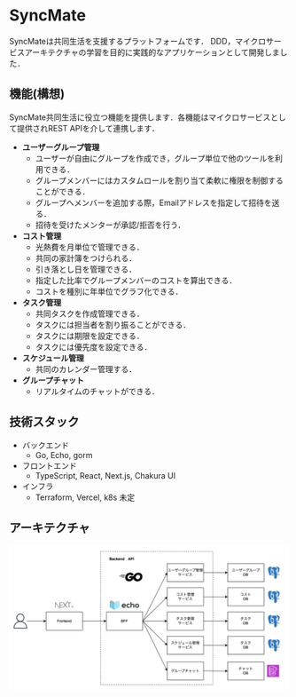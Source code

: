 # SyncMate
SyncMateは共同生活を支援するプラットフォームです．
DDD，マイクロサービスアーキテクチャの学習を目的に実践的なアプリケーションとして開発しました．

## 機能(構想)

SyncMate共同生活に役立つ機能を提供します．各機能はマイクロサービスとして提供されREST APIを介して連携します．

- **ユーザーグループ管理**
  - ユーザーが自由にグループを作成でき，グループ単位で他のツールを利用できる．
  - グループメンバーにはカスタムロールを割り当て柔軟に権限を制御することができる．
  - グループへメンバーを追加する際，Emailアドレスを指定して招待を送る．
  - 招待を受けたメンターが承認/拒否を行う．
- **コスト管理**
  - 光熱費を月単位で管理できる．
  - 共同の家計簿をつけられる．
  - 引き落とし日を管理できる．
  - 指定した比率でグループメンバーのコストを算出できる．
  - コストを種別に年単位でグラフ化できる．
- **タスク管理**
  - 共同タスクを作成管理できる．
  - タスクには担当者を割り振ることができる．
  - タスクには期限を設定できる．
  - タスクには優先度を設定できる．
- **スケジュール管理**
  - 共同のカレンダー管理する．
- **グループチャット**
  - リアルタイムのチャットができる．

## 技術スタック

- バックエンド
  - Go, Echo, gorm
- フロントエンド
  - TypeScript, React, Next.js, Chakura UI
- インフラ
  - Terraform, Vercel, k8s 未定

## アーキテクチャ
![システムアーキテクチャ](./image/architecture.png?raw=true)
